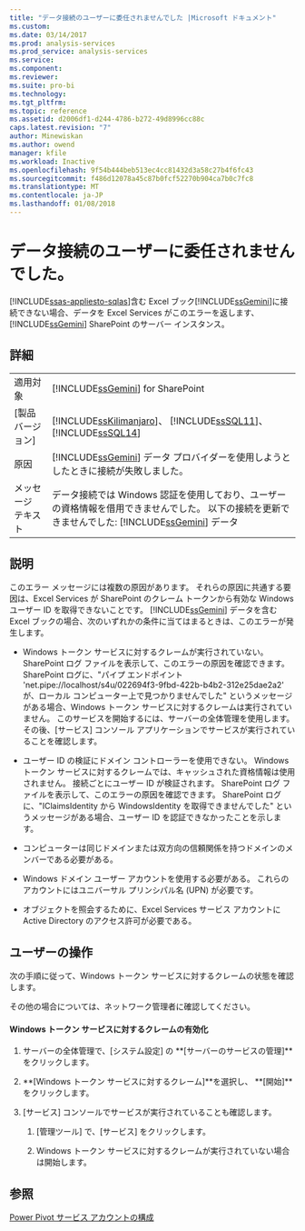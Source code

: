 ```yaml
---
title: "データ接続のユーザーに委任されませんでした |Microsoft ドキュメント"
ms.custom: 
ms.date: 03/14/2017
ms.prod: analysis-services
ms.prod_service: analysis-services
ms.service: 
ms.component: 
ms.reviewer: 
ms.suite: pro-bi
ms.technology: 
ms.tgt_pltfrm: 
ms.topic: reference
ms.assetid: d2006df1-d244-4786-b272-49d8996cc88c
caps.latest.revision: "7"
author: Minewiskan
ms.author: owend
manager: kfile
ms.workload: Inactive
ms.openlocfilehash: 9f54b444beb513ec4cc81432d3a58c27b4f6fc43
ms.sourcegitcommit: f486d12078a45c87b0fcf52270b904ca7b0c7fc8
ms.translationtype: MT
ms.contentlocale: ja-JP
ms.lasthandoff: 01/08/2018
---
```

# <a name="the-data-connection-user-could-not-be-delegated"></a>データ接続のユーザーに委任されませんでした。
[!INCLUDE[ssas-appliesto-sqlas](../../includes/ssas-appliesto-sqlas.md)]含む Excel ブック[!INCLUDE[ssGemini](../../includes/ssgemini-md.md)]に接続できない場合、データを Excel Services がこのエラーを返します、 [!INCLUDE[ssGemini](../../includes/ssgemini-md.md)] SharePoint のサーバー インスタンス。  
  
## <a name="details"></a>詳細  
  
|||  
|-|-|  
|適用対象|[!INCLUDE[ssGemini](../../includes/ssgemini-md.md)] for SharePoint|  
|[製品バージョン]|[!INCLUDE[ssKilimanjaro](../../includes/sskilimanjaro-md.md)]、 [!INCLUDE[ssSQL11](../../includes/sssql11-md.md)]、 [!INCLUDE[ssSQL14](../../includes/sssql14-md.md)]|  
|原因|[!INCLUDE[ssGemini](../../includes/ssgemini-md.md)] データ プロバイダーを使用しようとしたときに接続が失敗しました。|  
|メッセージ テキスト|データ接続では Windows 認証を使用しており、ユーザーの資格情報を借用できませんでした。 以下の接続を更新できませんでした: [!INCLUDE[ssGemini](../../includes/ssgemini-md.md)] データ|  
  
## <a name="explanation"></a>説明  
 このエラー メッセージには複数の原因があります。 それらの原因に共通する要因は、Excel Services が SharePoint のクレーム トークンから有効な Windows ユーザー ID を取得できないことです。 [!INCLUDE[ssGemini](../../includes/ssgemini-md.md)] データを含む Excel ブックの場合、次のいずれかの条件に当てはまるときは、このエラーが発生します。  
  
-   Windows トークン サービスに対するクレームが実行されていない。 SharePoint ログ ファイルを表示して、このエラーの原因を確認できます。 SharePoint ログに、"パイプ エンドポイント 'net.pipe://localhost/s4u/022694f3-9fbd-422b-b4b2-312e25dae2a2' が、ローカル コンピューター上で見つかりませんでした" というメッセージがある場合、Windows トークン サービスに対するクレームは実行されていません。 このサービスを開始するには、サーバーの全体管理を使用します。その後、[サービス] コンソール アプリケーションでサービスが実行されていることを確認します。  
  
-   ユーザー ID の検証にドメイン コントローラーを使用できない。 Windows トークン サービスに対するクレームでは、キャッシュされた資格情報は使用されません。 接続ごとにユーザー ID が検証されます。 SharePoint ログ ファイルを表示して、このエラーの原因を確認できます。 SharePoint ログに、"IClaimsIdentity から WindowsIdentity を取得できませんでした" というメッセージがある場合、ユーザー ID を認証できなかったことを示します。  
  
-   コンピューターは同じドメインまたは双方向の信頼関係を持つドメインのメンバーである必要がある。  
  
-   Windows ドメイン ユーザー アカウントを使用する必要がある。 これらのアカウントにはユニバーサル プリンシパル名 (UPN) が必要です。  
  
-   オブジェクトを照会するために、Excel Services サービス アカウントに Active Directory のアクセス許可が必要である。  
  
## <a name="user-action"></a>ユーザーの操作  
 次の手順に従って、Windows トークン サービスに対するクレームの状態を確認します。  
  
 その他の場合については、ネットワーク管理者に確認してください。  
  
#### <a name="enable-claims-to-windows-token-service"></a>Windows トークン サービスに対するクレームの有効化  
  
1.  サーバーの全体管理で、[システム設定] の **[サーバーのサービスの管理]**をクリックします。  
  
2.  **[Windows トークン サービスに対するクレーム]**を選択し、 **[開始]**をクリックします。  
  
3.  [サービス] コンソールでサービスが実行されていることも確認します。  
  
    1.  [管理ツール] で、[サービス] をクリックします。  
  
    2.  Windows トークン サービスに対するクレームが実行されていない場合は開始します。  
  
## <a name="see-also"></a>参照  
 [Power Pivot サービス アカウントの構成](../../analysis-services/power-pivot-sharepoint/configure-power-pivot-service-accounts.md)  
  
  
